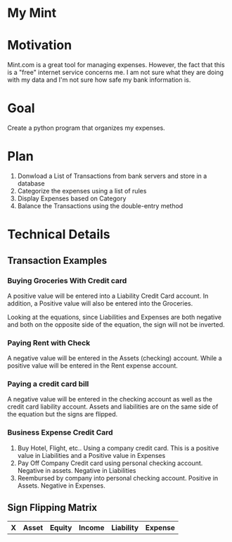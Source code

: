 My Mint
=======

# Motivation
Mint.com is a great tool for managing expenses.  However, the fact that this is a "free" internet service concerns me.  I am not sure what they are doing with my data and I'm not sure how safe my bank information is.

# Goal
Create a python program that organizes my expenses.  


# Plan
1. Donwload a List of Transactions from bank servers and store in a database
2. Categorize the expenses using a list of rules
3. Display Expenses based on Category
4. Balance the Transactions using the double-entry method

# Technical Details

## Transaction Examples

### Buying Groceries With Credit card
A positive value will be entered into a Liability Credit Card account.
In addition, a Positive value will also be entered into the Groceries.

Looking at the equations, since Liabilities and Expenses are both negative and both on the opposite side of the equation, the sign will not be inverted.

### Paying Rent with Check
A negative value will be entered in the Assets (checking) account.
While a positive value will be entered in the Rent expense account.

### Paying a credit card bill
A negative value will be entered in the checking account as well as the credit card liability account.
Assets and liabilities are on the same side of the equation but the signs are flipped.  

### Business Expense Credit Card
1. Buy Hotel, Flight, etc.. Using a company credit card.  This is a positive value in Liabilities and a Positive value in Expenses
2. Pay Off Company Credit card using personal checking account.  Negative in assets.  Negative in Liabilities
3. Reembursed by company into personal checking account.  Positive in Assets.  Negative in Expenses.

## Sign Flipping Matrix
<table>
 <tr>
  <th>X</th>
  <th>Asset</th>
  <th>Equity</th>
  <th>Income</th>
  <th>Liability</th>
  <th>Expense</th>
 </tr>
</table>

